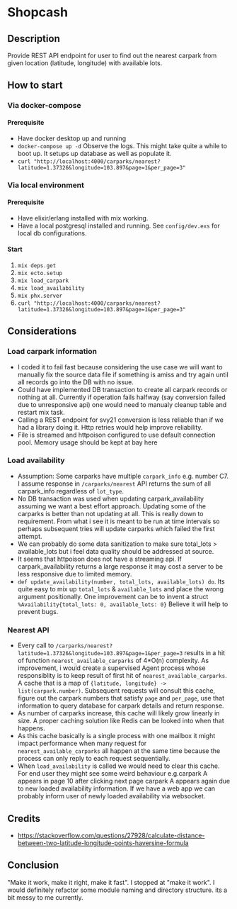 # Shopcash

## Description
Provide REST API endpoint for user to find out the nearest carpark from given location (latitude, longitude) with available lots.

## How to start

### Via docker-compose

#### Prerequisite
- Have docker desktop up and running
- `docker-compose up -d` Observe the logs. This might take quite a while to boot up. It setups up database as well as populate it.
- `curl "http://localhost:4000/carparks/nearest?latitude=1.37326&longitude=103.897&page=1&per_page=3"`

### Via local environment

#### Prerequisite
- Have elixir/erlang installed with mix working.
- Have a local postgresql installed and running. See `config/dev.exs` for local db configurations.

#### Start
1. `mix deps.get`
2. `mix ecto.setup`
3. `mix load_carpark`
4. `mix load_availability`
5. `mix phx.server`
6. `curl "http://localhost:4000/carparks/nearest?latitude=1.37326&longitude=103.897&page=1&per_page=3"`


## Considerations

### Load carpark information
- I coded it to fail fast because considering the use case we will want to manually fix the source data file if something is amiss and try again until all records go into the DB with no issue.
- Could have implemented DB transaction to create all carpark records or nothing at all. Currently if operation fails halfway (say conversion failed due to unresponsive api) one would need to manualy cleanup table and restart mix task.
- Calling a REST endpoint for svy21 conversion is less reliable than if we had a library doing it. Http retries would help improve reliability.
- File is streamed and httpoison configured to use default connection pool. Memory usage should be kept at bay here

### Load availability
- Assumption: Some carparks have multiple `carpark_info` e.g. number C7. I assume response in `/carparks/nearest` API returns the sum of all carpark_info regardless of `lot_type`.  
- No DB transaction was used when updating carpark_availability assuming we want a best effort approach. Updating some of the carparks is better than not updating at all. This is really down to requirement. From what i see it is meant to be run at time intervals so perhaps subsequent tries will update carparks which failed the first attempt.
- We can probably do some data sanitization to make sure total_lots > available_lots but i feel data quality should be addressed at source.
- It seems that httpoison does not have a streaming api. If carpark_availability returns a large response it may cost a server to be less responsive due to limited memory.
- `def update_availability(number, total_lots, available_lots) do`. Its quite easy to mix up `total_lots` & `available_lots` and place the wrong argument positionally. One improvement can be to invent a struct `%Availability{total_lots: 0, available_lots: 0}` Believe it will help to prevent bugs.

### Nearest API
- Every call to `/carparks/nearest?latitude=1.37326&longitude=103.897&page=1&per_page=3` results in a hit of function `nearest_available_carparks` of 4*O(n) complexity. As improvement, i would create a supervised Agent process whose responsiblity is to keep result of first hit of `nearest_available_carparks`. A cache that is a map of `{latitude, longitude} -> list(carpark.number)`. Subsequent requests will consult this cache, figure out the carpark numbers that satisfy `page` and `per_page`, use that information to query database for carpark details and return response. 
- As number of carparks increase, this cache will likely grow linearly in size. A proper caching solution like Redis can be looked into when that happens.
- As this cache basically is a single process with one mailbox it might impact performance when many request for `nearest_available_carparks` all happen at the same time because the process can only reply to each request sequentially.
- When `load_availability` is called we would need to clear this cache. For end user they might see some weird behaviour e.g.carpark A appears in page 10 after clicking next page carpark A appears again due to new loaded availability information. If we have a web app we can probably inform user of newly loaded availability via websocket.


## Credits
- https://stackoverflow.com/questions/27928/calculate-distance-between-two-latitude-longitude-points-haversine-formula 

## Conclusion
"Make it work, make it right, make it fast". I stopped at "make it work". I would definitely refactor some module naming and directory structure. its a bit messy to me currently.